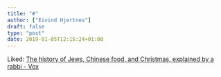 ```yaml
---
title: "#"
author: ["Eivind Hjertnes"]
draft: false
type: "post"
date: 2019-01-05T12:15:24+01:00
---
```


Liked:
[The
history of Jews, Chinese food, and Christmas, explained by a rabbi -
Vox](https://www.vox.com/the-goods/2018/12/21/18151903/history-jews-chinese-food-christmas-kosher-american)
